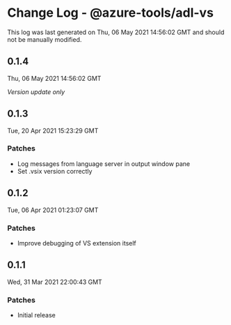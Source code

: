 # Change Log - @azure-tools/adl-vs

This log was last generated on Thu, 06 May 2021 14:56:02 GMT and should not be manually modified.

## 0.1.4
Thu, 06 May 2021 14:56:02 GMT

_Version update only_

## 0.1.3
Tue, 20 Apr 2021 15:23:29 GMT

### Patches

- Log messages from language server in output window pane
- Set .vsix version correctly

## 0.1.2
Tue, 06 Apr 2021 01:23:07 GMT

### Patches

- Improve debugging of VS extension itself

## 0.1.1
Wed, 31 Mar 2021 22:00:43 GMT

### Patches

- Initial release

